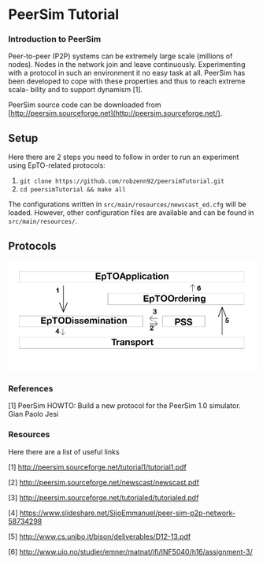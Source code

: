 # PeerSim Tutorial

### Introduction to PeerSim

Peer-to-peer (P2P) systems can be extremely large scale (millions of nodes). Nodes in the network join and leave continuously. Experimenting with a protocol in such an environment it no easy task at all.
PeerSim has been developed to cope with these properties and thus to reach extreme scala- bility and to support dynamism [1].

PeerSim source code can be downloaded from [http://peersim.sourceforge.net](http://peersim.sourceforge.net/).

## Setup

Here there are 2 steps you need to follow in order to run an experiment using EpTO-related protocols:

1. `git clone https://github.com/robzenn92/peersimTutorial.git`
2. `cd peersimTutorial && make all`

The configurations written in `src/main/resources/newscast_ed.cfg` will be loaded.
However, other configuration files are available and can be found in `src/main/resources/`.

## Protocols

![EpTO Flow Schema](https://raw.githubusercontent.com/robzenn92/peersimTutorial/master/EpTO-flow.jpg)

### References

[1] PeerSim HOWTO:
    Build a new protocol for the PeerSim 1.0 simulator.
    Gian Paolo Jesi
    
### Resources

Here there are a list of useful links

[1] http://peersim.sourceforge.net/tutorial1/tutorial1.pdf

[2] http://peersim.sourceforge.net/newscast/newscast.pdf

[3] http://peersim.sourceforge.net/tutorialed/tutorialed.pdf

[4] https://www.slideshare.net/SijoEmmanuel/peer-sim-p2p-network-58734298

[5] http://www.cs.unibo.it/bison/deliverables/D12-13.pdf

[6] http://www.uio.no/studier/emner/matnat/ifi/INF5040/h16/assignment-3/

